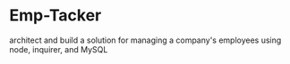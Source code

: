 # Emp-Tacker
architect and build a solution for managing a company's employees using node, inquirer, and MySQL
